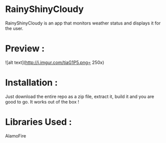 # RainyShinyCloudy

RainyShinyCloudy is an app that monitors weather status and displays it for the user.

# Preview : 
![alt text](http://i.imgur.com/tiaG1P5.png= 250x)

# Installation :
Just download the entire repo as a zip file, extract it, build it and you are good to go.
It works out of the box !

# Libraries Used :
AlamoFire
